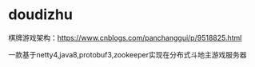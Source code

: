 # doudizhu
棋牌游戏架构：https://www.cnblogs.com/panchanggui/p/9518825.html

一款基于netty4,java8,protobuf3,zookeeper实现在分布式斗地主游戏服务器
